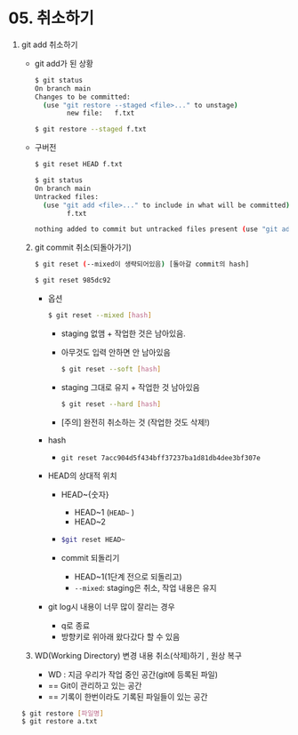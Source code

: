 # 05. 취소하기

1. git add 취소하기

   - git add가 된 상황

     ```bash
     $ git status
     On branch main
     Changes to be committed:
       (use "git restore --staged <file>..." to unstage)
             new file:   f.txt
     
     ```

     ```bash
     $ git restore --staged f.txt
     ```

   - 구버전

     ```bash
     $ git reset HEAD f.txt
     ```

     ```bash
     $ git status
     On branch main
     Untracked files:
       (use "git add <file>..." to include in what will be committed)
             f.txt
     
     nothing added to commit but untracked files present (use "git add" to track)
     ```

     

   2. git commit 취소(되돌아가기)

      ```bash
      $ git reset (--mixed이 생략되어있음) [돌아갈 commit의 hash]
      ```

      ```bash
      $ git reset 985dc92
      ```

      - 옵션

        ```bash
        $ git reset --mixed [hash]
        ```

        - staging 없앰 + 작업한 것은 남아있음.

        - 아무것도 입력 안하면 안 남아있음

          ```bash
          $ git reset --soft [hash]
          ```

        - staging 그대로 유지 + 작업한 것 남아있음

          ```bash
          $ git reset --hard [hash]
          ```

        - [주의] 완전히 취소하는 것 (작업한 것도 삭제!)

      - hash

        - ```
          git reset 7acc904d5f434bff37237ba1d81db4dee3bf307e
          ```

      - HEAD의 상대적 위치

        - HEAD~{숫자}

          - HEAD~1 (`HEAD~` )
          - HEAD~2

        - ```bash
          $git reset HEAD~
          ```

        - commit 되돌리기

          - HEAD~1(1단계 전으로 되돌리고)
          - `--mixed`: staging은 취소, 작업 내용은 유지

      - git log시 내용이 너무 많이 잘리는 경우

        - q로 종료
        - 방향키로 위아래 왔다갔다 할 수 있음

   3. WD(Working Directory) 변경 내용 취소(삭제)하기 , 원상 복구

      - WD : 지금 우리가 작업 중인 공간(git에 등록된 파일)
      - == Git이 관리하고 있는 공간
      - == 기록이 한번이라도 기록된 파일들이 있는 공간

   ```bash
   $ git restore [파일명]
   $ git restore a.txt
   ```

   
